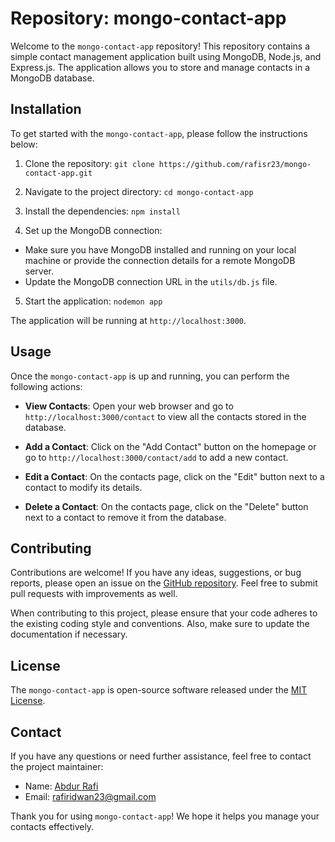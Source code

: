# Repository: mongo-contact-app

Welcome to the `mongo-contact-app` repository! This repository contains a simple contact management application built using MongoDB, Node.js, and Express.js. The application allows you to store and manage contacts in a MongoDB database.

## Installation

To get started with the `mongo-contact-app`, please follow the instructions below:

1. Clone the repository:
`git clone https://github.com/rafisr23/mongo-contact-app.git`

2. Navigate to the project directory:
`cd mongo-contact-app`

3. Install the dependencies:
`npm install`

4. Set up the MongoDB connection:

- Make sure you have MongoDB installed and running on your local machine or provide the connection details for a remote MongoDB server.
- Update the MongoDB connection URL in the `utils/db.js` file.

5. Start the application:
`nodemon app`


The application will be running at `http://localhost:3000`.

## Usage

Once the `mongo-contact-app` is up and running, you can perform the following actions:

- **View Contacts**: Open your web browser and go to `http://localhost:3000/contact` to view all the contacts stored in the database.

- **Add a Contact**: Click on the "Add Contact" button on the homepage or go to `http://localhost:3000/contact/add` to add a new contact.

- **Edit a Contact**: On the contacts page, click on the "Edit" button next to a contact to modify its details.

- **Delete a Contact**: On the contacts page, click on the "Delete" button next to a contact to remove it from the database.

## Contributing

Contributions are welcome! If you have any ideas, suggestions, or bug reports, please open an issue on the [GitHub repository](https://github.com/rafisr23/mongo-contact-app/issues). Feel free to submit pull requests with improvements as well.

When contributing to this project, please ensure that your code adheres to the existing coding style and conventions. Also, make sure to update the documentation if necessary.

## License

The `mongo-contact-app` is open-source software released under the [MIT License](https://opensource.org/licenses/MIT). 

## Contact

If you have any questions or need further assistance, feel free to contact the project maintainer:

- Name: [Abdur Rafi](https://github.com/rafisr23)
- Email: [rafiridwan23@gmail.com](mailto:rafiridwan23@gmail.com)

Thank you for using `mongo-contact-app`! We hope it helps you manage your contacts effectively.
